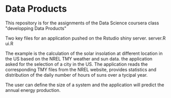 # Data Products

This repository is for the assignments of the Data Science coursera class "developping Data Products"

Two key files for an application pushed on the Rstudio shiny server.
server.R
ui.R

The example is the calculation of the solar insolation at different location in the US based on the NREL TMY weather and sun data.
the application asked for the selection of a city in the US.
The application reads the corresponding TMY files from the NREL website, provides statistics and distribution of the daily number of hours of suns over a tycipal year.


The user can define the size of a system and the application will predict the annual energy production.
